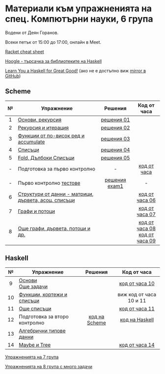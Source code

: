 # Материали към упражненията на спец. Компютърни науки, 6 група

Водени от Деян Горанов.

Всеки петък от 15:00 до 17:00, онлайн в Meet.

[Racket cheat sheet](https://docs.racket-lang.org/racket-cheat/index.html)

[Hoogle - търсачка за библиотеките на Haskell](https://hoogle.haskell.org/)

[Learn You a Haskell for Great Good!](http://learnyouahaskell.com/chapters)
(ако не е достъпно виж [mirror в GitHub](https://github.com/pvorb/learn-you-a-haskell/tree/master/en))

## Scheme

| №   | Упражнение                                                 | Решения             | Код от часа              |
| :-: | ---------------------------------------------------------- | :-----------------: | :----------------------: |
|  1  | [Основи, рекурсия][1e]                                     | [решения 01][1s]    |                          |
|  2  | [Рекурсия и итерация][2e]                                  | [решения 02][2s]    |                          |
|  3  | [Функции от по-висок ред и accumulate][3e]                 | [решения 03][3s]    |                          |
|  4  | [Списъци][4e]                                              | [решения 04][4s]    |                          |
|  5  | [Fold, Дълбоки Списъци][5e]                                | [решения 05][5s]    |                          |
|  -  | Подготовка за първо контролно                              | -                   | [код от часа][exam1prep] |
|  -  | Първо контролно [тестове][exam1checks]                     | [решения exam1][exam1s] | -                    |
|  6  | [Структури от данни - матрици, дървета, асоц. списъци][6e] |                     | [код от часа 06][6c]     |
|  7  | [Графи и потоци][7e]                                       |                     | [код от часа 07][7c]     |
|  8  | [Още графи, дървета, потоци и др.][8e]                     |                     | [код от часа 08][8c] <br /> [код от часа 09][9c] |

## Haskell
| №   | Упражнение                                                 | Решения             | Код от часа              |
| :-: | ---------------------------------------------------------- | :-----------------: | :----------------------: |
|  9  | [Основи][9e] <br /> [Още задачи][9m]                       |                     | [код от часа 10][10c]    |
| 10  | [Функции, кортежи и списъци][10e]                          |                     | виж код от часа 10 и 11  |
| 11  | [Още списъци][11e]                                         |                     | [код от часа 11][11c]    |
| 12  | Подготовка за второ контролно                              | [код на Scheme][ex2prepscm] | [код на Haskell][ex2prephs] |
| 13  | [Алгебрични типове данни][13e]                             |                     |                          |
| 14  | [Maybe и Tree][14e]                                        |                     | [код от часа 14][14c]    |


[1e]: 01-basics/problems.01.rkt
[1s]: 01-basics/solutions.01.rkt

[2e]: 02-rec-iter
[2s]: 02-rec-iter/solutions

[3e]: 03-higher-order--accumulate
[3s]: 03-higher-order--accumulate/solutions

[4e]: 04-lists
[4s]: 04-lists/solutions

[5e]: 05-fold--deep-lists
[5s]: 05-fold--deep-lists/solutions

[exam1prep]: exam01/class.exam1-prep.rkt
[exam1checks]: exam01/check/checks.rkt
[exam1s]: exam01/ex1.21-22.solutions.rkt

[6e]: ./06-data-structures
[6c]: ./06-data-structures/class.06.rkt

[7e]: ./07-graphs--streams
[7c]: ./07-graphs--streams/class.07.rkt

[8e]: ./08-more
[8c]: ./08-more/class.08.rkt

[9e]: ./09-haskell-basics/problems.09.hs
[9c]: ./09-haskell-basics/class.09.rkt
[9m]: ./09-haskell-basics/more-problems.09.md

[10e]: ./10-functions-and-operators
[10c]: ./09-haskell-basics/class.10.hs

[11e]: ./11-lists
[11c]: ./11-lists/class.11.hs

[ex2prepscm]: ./exam02/ex2-prep.rkt
[ex2prephs]: ./exam02/ex2-prep.hs

[13e]: ./13-adts-and-type-classes/Class_13.hs

[14e]: ./14-maybe-and-tree/Problems_14.hs
[14c]: ./14-maybe-and-tree/class.14.hs


[Упражненията на 7 група](../7/class)

[Упражненията на 8 група с много задачи](../8)
